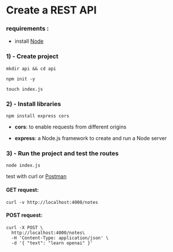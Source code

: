 # Create a REST API

### requirements :

- install [Node](https://nodejs.org/en)

### 1) - Create project

`mkdir api && cd api`

`npm init -y`

`touch index.js`

### 2) - Install libraries

`npm install express cors`

- **cors**: to enable requests from different origins

- **express**: a Node.js framework to create and run a Node server

### 3) - Run the project and test the routes

`node index.js`

test with curl or [Postman](https://www.postman.com/downloads/)

#### GET request:

```
curl -v http://localhost:4000/notes
```

#### POST request:

```
curl -X POST \
  http://localhost:4000/notes\
  -H 'Content-Type: application/json' \
  -d '{ "text": "learn openai" }'
```
